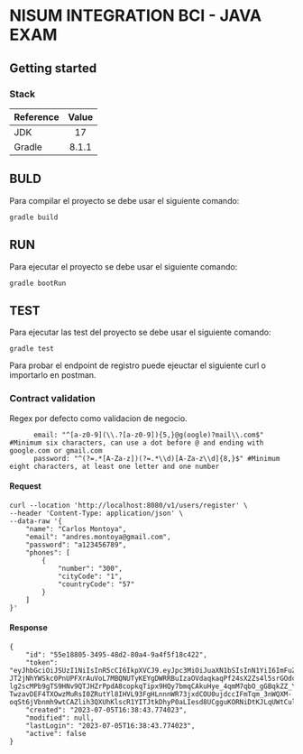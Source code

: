 # NISUM INTEGRATION BCI - JAVA EXAM

## Getting started

### Stack
| Reference |     Value     |
|-----------|:-------------:|
| JDK       |      17       |
| Gradle    |    8.1.1      |

## BULD
Para compilar el proyecto se debe usar el siguiente comando:
```agsl
gradle build
```

## RUN
Para ejecutar el proyecto se debe usar el siguiente comando:
```agsl
gradle bootRun
```

## TEST
Para ejecutar las test del proyecto se debe usar el siguiente comando:
```agsl
gradle test
```

Para probar el endpoint de registro puede ejeuctar el siguiente curl o importarlo en postman.

### Contract validation

Regex por defecto como validacion de negocio.

```agsl
      email: "^[a-z0-9](\\.?[a-z0-9]){5,}@g(oogle)?mail\\.com$" #Minimum six characters, can use a dot before @ and ending with google.com or gmail.com
      password: "^(?=.*[A-Za-z])(?=.*\\d)[A-Za-z\\d]{8,}$" #Minimum eight characters, at least one letter and one number
```

#### Request

```agsl
curl --location 'http://localhost:8080/v1/users/register' \
--header 'Content-Type: application/json' \
--data-raw '{
    "name": "Carlos Montoya",
    "email": "andres.montoya@gmail.com",
    "password": "a123456789",
    "phones": [
        {
            "number": "300",
            "cityCode": "1",
            "countryCode": "57"
        }
    ]
}'
```

#### Response
```agsl
{
    "id": "55e18805-3495-48d2-80a4-9a4f5f18c422",
    "token": "eyJhbGciOiJSUzI1NiIsInR5cCI6IkpXVCJ9.eyJpc3MiOiJuaXN1bSIsInN1YiI6ImFuZHJlcy5tb250b3lhQGdtYWlsLmNvbSIsImlhdCI6MTY4ODU5MzEyMywiZXhwIjoxNjg4NTk0MzIzfQ.C6iV5z-JT2jNhYWSkc0PnUPFXrAuVoL7MBQNUTyKEYgDWRRBuIzaOVdaqkaqPf24sX2Zs4l5srGOdcinGAvFkGXSa5gVUbVt_QZsZ8TbpnoqXvP97ZVC8PNky-lg2scMPb9gTS9HNv9QTJHZrPpdA8copkqTipx9HQy7bmqCAkuHye_4qmM7qbO_gGBqkZZ_Y-TwzavDEF4TXOwzMuRsI0ZRutYl8IHVL93FgHLnnnWR73jxdCOU0ujdccIFmTqm_3nWQXM-oqSt6jVbnmh9wtCAZlih3QXUhKlscR1YITJtkDhyP0aLIesd8UCgguKORNiDtKJLqUWtCulSrnj6lg",
    "created": "2023-07-05T16:38:43.774023",
    "modified": null,
    "lastLogin": "2023-07-05T16:38:43.774023",
    "active": false
}
```